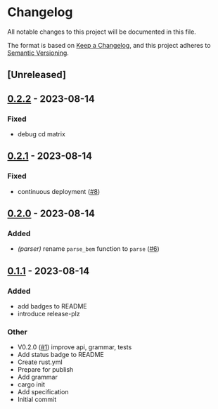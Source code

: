 # Changelog
All notable changes to this project will be documented in this file.

The format is based on [Keep a Changelog](https://keepachangelog.com/en/1.0.0/),
and this project adheres to [Semantic Versioning](https://semver.org/spec/v2.0.0.html).

## [Unreleased]

## [0.2.2](https://github.com/vortex-design/bem/compare/v0.2.1...v0.2.2) - 2023-08-14

### Fixed
- debug cd matrix

## [0.2.1](https://github.com/vortex-design/bem/compare/v0.2.0...v0.2.1) - 2023-08-14

### Fixed
- continuous deployment ([#8](https://github.com/vortex-design/bem/pull/8))

## [0.2.0](https://github.com/vortex-design/bem/compare/v0.1.1...v0.2.0) - 2023-08-14

### Added
- *(parser)* rename `parse_bem` function to `parse` ([#6](https://github.com/vortex-design/bem/pull/6))

## [0.1.1](https://github.com/vortex-design/bem/compare/v0.1.0...v0.1.1) - 2023-08-14

### Added
- add badges to README
- introduce release-plz

### Other
- V0.2.0 ([#1](https://github.com/vortex-design/bem/pull/1)) improve api, grammar, tests
- Add status badge to README
- Create rust.yml
- Prepare for publish
- Add grammar
- cargo init
- Add specification
- Initial commit
